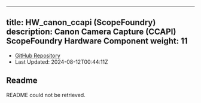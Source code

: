 
---
title: HW_canon_ccapi (ScopeFoundry)
description: Canon Camera Capture (CCAPI) ScopeFoundry Hardware Component
weight: 11
---
- [GitHub Repository](https://github.com/ScopeFoundry/HW_canon_ccapi)
- Last Updated: 2024-08-12T00:44:11Z
## Readme
README could not be retrieved.
